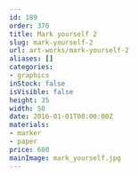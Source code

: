 ```yaml
---
id: 189
order: 370
title: Mark yourself 2
slug: mark-yourself-2
url: art-works/mark-yourself-2
aliases: []
categories:
- graphics
inStock: false
isVisible: false
height: 35
width: 50
date: 2016-01-01T00:00:00Z
materials:
- marker
- paper
price: 600
mainImage: mark_yourself.jpg
---
```

